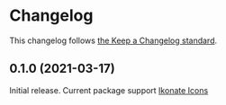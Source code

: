 # Changelog

This changelog follows [the Keep a Changelog standard](https://keepachangelog.com).

## 0.1.0 (2021-03-17)

Initial release.
Current package support [Ikonate Icons](https://github.com/mikolajdobrucki/ikonate/releases/tag/v1.1.1)
